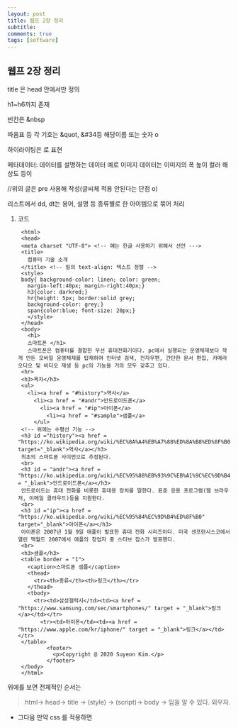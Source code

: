 ```yaml
---
layout: post
title: 웹프 2장 정리 
subtitle: 
comments: true
tags: [software]
---
```


## 웹프 2장 정리


title 은 head 안에서만 정의

h1~h6까지 존재

빈칸은 &nbsp

따옴표 등 각 기호는 &quot, &#34등 해당이름 또는 숫자 o

하이라이팅은 <mark></mark>로 표현

메타데이터: 데이터를 설명하는 데이터 예로 이미지 데이터는 이미지의 폭 높이 컬러 해상도 등이 

//위의 글은 pre 사용해 작성(글씨체 적용 안된다는 단점 o)

리스트에서 dd, dt는  용어, 설명 등 종류별로 한 아이템으로 묶어 처리

1. 코드
  

      <!Doctype html>
        <html>
        <head>
        <meta charset "UTF-8"> <!-- 얘는 한글 사용하기 위해서 선언 --->
        <title>
          컴퓨터 기술 소개
        </title> <!-- 밑의 text-align: 텍스트 정렬 -->
        <style>
        body{ background-color: linen; color: green;
          margin-left:40px; margin-right:40px;}
          h3{color: darkred;}
          hr{height: 5px; border:solid grey;
          background-color: grey;}
          span{color:blue; font-size: 20px;}
          </style>
        </head>
        <body>
          <h1>
          스마트폰 </h1>
          스마트폰은 컴퓨터를 결합한 무선 휴대전화기이다. pc에서 실행되는 운영체제보다 작게 만든 모바일 운영체제를 탑재하여 인터넷 검색, 전자우편, 간단한 문서 편집, 카메라 오디오 및 비디오 재생 등 pc의 기능을 거의 모두 갖추고 있다.
        <hr>
        <h3>목차</h3>
        <ul>
          <li><a href = "#history">역사</a>
            <li><a href = "#andr">안드로이드폰</a>
              <li><a href = "#ip">아이폰</a>
                <li><a href = "#sample">샘플</a>
            </ul>
        <!-- 위에는 수평선 기능 -->
        <h3 id ="history"><a href = "https://ko.wikipedia.org/wiki/%EC%8A%A4%EB%A7%88%ED%8A%B8%ED%8F%B0" target="_blank">역사</a></h3>
        최초의 스마트폰 사이먼으로 추정된다.
        <br>
        <h3 id = "andr"><a href = "https://ko.wikipedia.org/wiki/%EC%95%88%EB%93%9C%EB%A1%9C%EC%9D%B4%EB%93%9C_(%EC%9A%B4%EC%98%81_%EC%B2%B4%EC%A0%9C)"target = "_blank">안드로이드폰</a></h3>
        안드로이드는 휴대 전화를 비롯한 휴대용 장치를 말한다. 표준 응용 프로그램(웹 브라우저, 이메일 클라우드)등을 지원한다.
        <br>
        <h3 id ="ip"><a href = "https://ko.wikipedia.org/wiki/%EC%95%84%EC%9D%B4%ED%8F%B0" target="_blank">아이폰</a></h3>
        아이폰은 2007년 1월 9일 애플이 발표한 휴대 전화 시리즈이다. 미국 샌프란시스코에서 열린 맥월드 2007에서 애플의 창업자 중 스티브 잡스가 발표했다.
        <br>
        <h3>샘플</h3>
        <table border = "1">
          <caption>스마트폰 샘플</caption>
          <thead>
            <tr><th>종류</th><th>링크</th></tr>
          </thead>
          <tbody>
            <tr><td>삼성갤럭시</td><td><a href = "https://www.samsung.com/sec/smartphones/" target = "_blank">링크</a></td></tr>
              <tr><td>아이폰</td><td><a href = "https://www.apple.com/kr/iphone/" target = "_blank">링크</a></td></tr>
        </table>
                <footer>
                  <p>Copyright @ 2020 Suyeon Kim.</p>
                </footer>
        </body>
        </html>

위에를 보면 전체적인 순서는 

> html-> head-> title -> (style) -> (script)-> body -> 임을 알 수 있다. 외우자.

- 그다음 만약 css 를 적용하면 <title> 밑에 <style> 을 작성하고 거기에 배경 색상과 글자 색상, 수평선, span등의 색상을 설정해 주면 된다.  

- 마지막으로 javascript 추가하면 script에 함수 추가, 이미지 추가(img id= "fig", **src = ""**는 ) 기본 틀인듯
- 이후에 css 쓰려면 <br>로 띄어쓰기 한거 <p>태그로 바꾸어 주면 될듯
